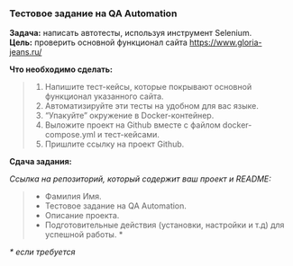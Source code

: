 ### Тестовое задание на QA Automation

**Задача:** написать автотесты, используя инструмент Selenium.  
**Цель:**  проверить основной функционал сайта https://www.gloria-jeans.ru/

**Что необходимо сделать:**

> 1) Напишите тест-кейсы, которые покрывают основной функционал
     указанного сайта.
> 2) Автоматизируйте эти тесты на удобном для вас языке.
> 3) “Упакуйте” окружение в Docker-контейнер.
> 4) Выложите проект на Github вместе с файлом docker-compose.yml и
     тест-кейсами.
> 5) Пришлите ссылку на проект Github.

**Сдача задания:**

*Ссылка на репозиторий, который содержит ваш проект и README:*
> * Фамилия Имя.
> * Тестовое задание на QA Automation.
> * Описание проекта.
> * Подготовительные действия (установки, настройки и т.д) для успешной
    работы. *  

_* если требуется_
